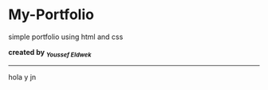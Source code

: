 # My-Portfolio
simple  portfolio using html and css <br>

<strong>created by <sub> <em>Youssef Eldwek</em></sub></strong>
<hr>
hola y
jn
